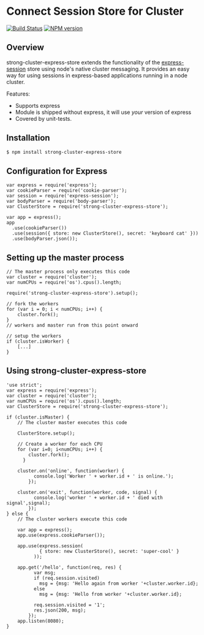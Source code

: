 # Connect Session Store for Cluster

[![Build Status](https://travis-ci.org/strongloop/strong-cluster-express-store.png?branch=master)](https://travis-ci.org/strongloop/strong-cluster-express-store)
[![NPM version](https://badge.fury.io/js/strong-cluster-express-store.png)](http://badge.fury.io/js/strong-cluster-express-store)

## Overview

strong-cluster-express-store extends the functionality of the
[express-session](https://github.com/expressjs/session) store
using node's native cluster messaging. It provides an easy way for using
sessions in express-based applications running in a node cluster.

Features:

- Supports express
- Module is shipped without express, it will use *your* version of express
- Covered by unit-tests.
 
## Installation

```sh
$ npm install strong-cluster-express-store
```

## Configuration for Express

```
var express = require('express');
var cookieParser = require('cookie-parser');
var session = require('express-session');
var bodyParser = require('body-parser');
var ClusterStore = require('strong-cluster-express-store');
 
var app = express();
app
  .use(cookieParser())
  .use(session({ store: new ClusterStore(), secret: 'keyboard cat' }))
  .use(bodyParser.json());
```

## Setting up the master process

```
// The master process only executes this code
var cluster = require('cluster');
var numCPUs = require('os').cpus().length;
 
require('strong-cluster-express-store').setup();
 
// fork the workers
for (var i = 0; i < numCPUs; i++) {
    cluster.fork();
}
// workers and master run from this point onward
 
// setup the workers
if (cluster.isWorker) {
    [...]
}
```

## Using strong-cluster-express-store

```
'use strict';
var express = require('express');
var cluster = require('cluster');
var numCPUs = require('os').cpus().length;
var ClusterStore = require('strong-cluster-express-store');
 
if (cluster.isMaster) {
    // The cluster master executes this code
     
    ClusterStore.setup();
   
    // Create a worker for each CPU
    for (var i=0; i<numCPUs; i++) {
        cluster.fork();
      }
   
    cluster.on('online', function(worker) {
          console.log('Worker ' + worker.id + ' is online.');
        });
   
    cluster.on('exit', function(worker, code, signal) {
          console.log('worker ' + worker.id + ' died with signal',signal);
        });
} else {
    // The cluster workers execute this code
     
    var app = express();
    app.use(express.cookieParser());
   
    app.use(express.session(
            { store: new ClusterStore(), secret: 'super-cool' }
          ));
   
    app.get('/hello', function(req, res) {
          var msg;
          if (req.session.visited)
            msg = {msg: 'Hello again from worker '+cluster.worker.id};
          else
            msg = {msg: 'Hello from worker '+cluster.worker.id};
       
          req.session.visited = '1';
          res.json(200, msg);
        });
    app.listen(8080);
}
```


